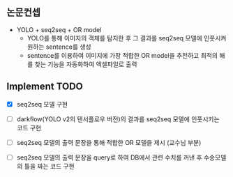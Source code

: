 ## 논문컨셉

- YOLO + seq2seq + OR model
  - YOLO를 통해 이미지의 객체를 탐지한 후 그 결과를 seq2seq 모델에 인풋시켜 원하는 sentence를 생성
  - sentence를 이용하여 이미지에 가장 적합한 OR model을 추천하고 최적의 해를 찾는 기능을 자동화하여 엑셀파일로 출력
    

## Implement TODO

- [x] seq2seq 모델 구현
- [ ] darkflow(YOLO v2의 텐서플로우 버전)의 결과를 seq2seq 모델에 인풋시키는 코드 구현
- [ ] seq2seq 모델의 출력 문장을 통해 적합한 OR 모델을 제시 (교수님 부분)
- [ ] seq2seq 모델의 출력 문장을 query로 하여 DB에서 관련 수치를 꺼낸 후 수송모델의 틀을 짜는 코드 구현

